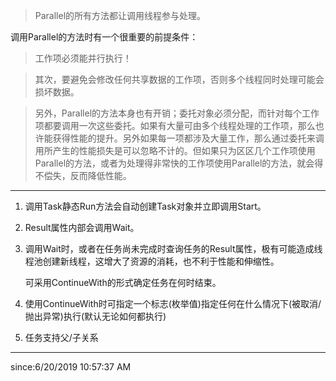 
> Parallel的所有方法都让调用线程参与处理。

调用Parallel的方法时有一个很重要的前提条件：

> 工作项必须能并行执行！

> 其次，要避免会修改任何共享数据的工作项，否则多个线程同时处理可能会损坏数据。

> 另外，Parallel的方法本身也有开销；委托对象必须分配，而针对每个工作项都要调用一次这些委托。如果有大量可由多个线程处理的工作项，那么也许能获得性能的提升。另外如果每一项都涉及大量工作，那么通过委托来调用所产生的性能损失是可以忽略不计的。但如果只为区区几个工作项使用Parallel的方法，或者为处理得非常快的工作项使用Parallel的方法，就会得不偿失，反而降低性能。


----------

1. 调用Task静态Run方法会自动创建Task对象并立即调用Start。
2. Result属性内部会调用Wait。
3. 调用Wait时，或者在任务尚未完成时查询任务的Result属性，极有可能造成线程池创建新线程，这增大了资源的消耗，也不利于性能和伸缩性。

	可采用ContinueWith的形式确定任务在何时结束。

4. 使用ContinueWith时可指定一个标志(枚举值)指定任何在什么情况下(被取消/抛出异常)执行(默认无论如何都执行)
5.  任务支持父/子关系

----------
since:6/20/2019 10:57:37 AM 